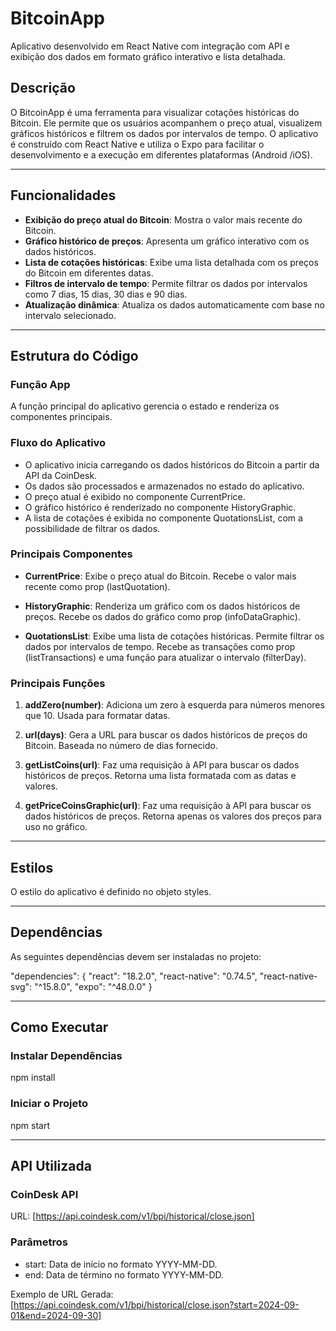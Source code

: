 # BitcoinApp

Aplicativo desenvolvido em React Native com integração com API e exibição dos dados em formato gráfico interativo e lista detalhada.

## Descrição

O BitcoinApp é uma ferramenta para visualizar cotações históricas do Bitcoin. Ele permite que os usuários acompanhem o preço atual, visualizem gráficos históricos e filtrem os dados por intervalos de tempo. O aplicativo é construído com React Native e utiliza o Expo para facilitar o desenvolvimento e a execução em diferentes plataformas (Android /iOS).

---

## Funcionalidades

- **Exibição do preço atual do Bitcoin**: Mostra o valor mais recente do Bitcoin.
- **Gráfico histórico de preços**: Apresenta um gráfico interativo com os dados históricos.
- **Lista de cotações históricas**: Exibe uma lista detalhada com os preços do Bitcoin em diferentes datas.
- **Filtros de intervalo de tempo**: Permite filtrar os dados por intervalos como 7 dias, 15 dias, 30 dias e 90 dias.
- **Atualização dinâmica**: Atualiza os dados automaticamente com base no intervalo selecionado.

---

## Estrutura do Código

### Função App

A função principal do aplicativo gerencia o estado e renderiza os componentes principais.

### Fluxo do Aplicativo

- O aplicativo inicia carregando os dados históricos do Bitcoin a partir da API da CoinDesk.
- Os dados são processados e armazenados no estado do aplicativo.
- O preço atual é exibido no componente CurrentPrice.
- O gráfico histórico é renderizado no componente HistoryGraphic.
- A lista de cotações é exibida no componente QuotationsList, com a possibilidade de filtrar os dados.

### Principais Componentes

- **CurrentPrice**:
Exibe o preço atual do Bitcoin.
Recebe o valor mais recente como prop (lastQuotation).

- **HistoryGraphic**:
Renderiza um gráfico com os dados históricos de preços.
Recebe os dados do gráfico como prop (infoDataGraphic).

- **QuotationsList**:
Exibe uma lista de cotações históricas.
Permite filtrar os dados por intervalos de tempo.
Recebe as transações como prop (listTransactions) e uma função para atualizar o intervalo (filterDay).

### Principais Funções

1. **addZero(number)**:
Adiciona um zero à esquerda para números menores que 10.
Usada para formatar datas.

2. **url(days)**:
Gera a URL para buscar os dados históricos de preços do Bitcoin.
Baseada no número de dias fornecido.

3. **getListCoins(url)**:
Faz uma requisição à API para buscar os dados históricos de preços.
Retorna uma lista formatada com as datas e valores.

4. **getPriceCoinsGraphic(url)**:
Faz uma requisição à API para buscar os dados históricos de preços.
Retorna apenas os valores dos preços para uso no gráfico.

---

## Estilos

O estilo do aplicativo é definido no objeto styles.

---

## Dependências

As seguintes dependências devem ser instaladas no projeto:

"dependencies": {
  "react": "18.2.0",
  "react-native": "0.74.5",
  "react-native-svg": "^15.8.0",
  "expo": "^48.0.0"
}

---

## Como Executar

### Instalar Dependências

npm install

### Iniciar o Projeto

npm start

---

## API Utilizada

### CoinDesk API

URL: [https://api.coindesk.com/v1/bpi/historical/close.json]

### Parâmetros

- start: Data de início no formato YYYY-MM-DD.
- end: Data de término no formato YYYY-MM-DD.

Exemplo de URL Gerada:
[https://api.coindesk.com/v1/bpi/historical/close.json?start=2024-09-01&end=2024-09-30]
